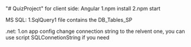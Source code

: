 "# QuizProject" 
for client side:
Angular
1.npm install
2.npm start

MS SQL:
1.SqlQuery1 file contains the DB_Tables_SP

.net:
1.on app config change connection string to the relvent one, you can use script SQLConnetionString if you need